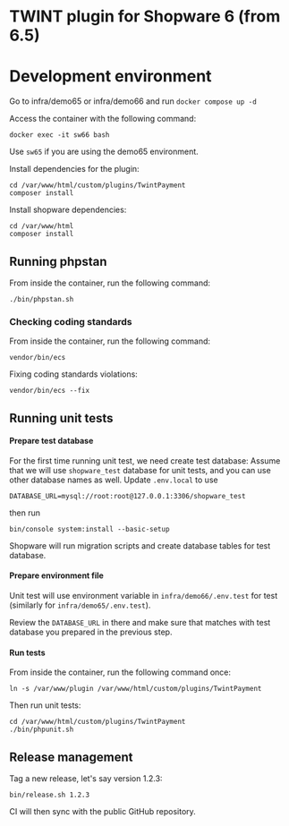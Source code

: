 # TWINT plugin for Shopware 6 (from 6.5)

# Development environment

Go to infra/demo65 or infra/demo66 and run `docker compose up -d`

Access the container with the following command:

```
docker exec -it sw66 bash
```

Use `sw65` if you are using the demo65 environment.

Install dependencies for the plugin:
```
cd /var/www/html/custom/plugins/TwintPayment
composer install
```

Install shopware dependencies:
```
cd /var/www/html
composer install
```

## Running phpstan
From inside the container, run the following command:

```
./bin/phpstan.sh
```

### Checking coding standards
From inside the container, run the following command:
```
vendor/bin/ecs
```

Fixing coding standards violations:
```
vendor/bin/ecs --fix
```
## Running unit tests
#### Prepare test database
For the first time running unit test, we need create test database:
Assume that we will use `shopware_test` database for unit tests, and you can use other database names as well.
Update `.env.local` to use 
```
DATABASE_URL=mysql://root:root@127.0.0.1:3306/shopware_test
```
then run 
```
bin/console system:install --basic-setup
```
Shopware will run migration scripts and create database tables for test database.

#### Prepare environment file
Unit test will use environment variable in `infra/demo66/.env.test` for test (similarly for `infra/demo65/.env.test`).

Review the `DATABASE_URL` in there and make sure that matches with test database you prepared in the previous step.


#### Run tests
From inside the container, run the following command once:
```
ln -s /var/www/plugin /var/www/html/custom/plugins/TwintPayment
```

Then run unit tests:
```
cd /var/www/html/custom/plugins/TwintPayment
./bin/phpunit.sh
```

## Release management
Tag a new release, let's say version 1.2.3:
```
bin/release.sh 1.2.3
```
CI will then sync with the public GitHub repository.

